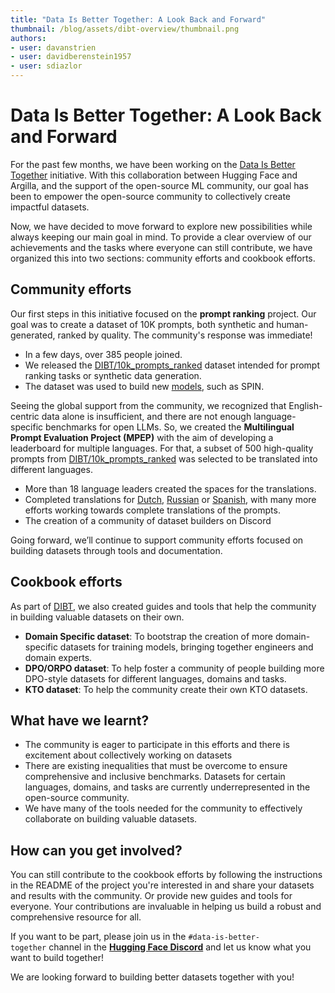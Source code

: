 ```yaml
---
title: "Data Is Better Together: A Look Back and Forward" 
thumbnail: /blog/assets/dibt-overview/thumbnail.png
authors:
- user: davanstrien
- user: davidberenstein1957
- user: sdiazlor
---
```


# Data Is Better Together: A Look Back and Forward

For the past few months, we have been working on the [Data Is Better Together](https://github.com/huggingface/data-is-better-together) initiative. With this collaboration between Hugging Face and  Argilla, and the support of the open-source ML community, our goal has been to empower the  open-source community to collectively create impactful datasets.

Now, we have decided to move forward to explore new possibilities while always keeping our main goal in mind. To provide a clear overview of our achievements and the tasks where everyone can still contribute, we have organized this into two sections: community efforts and cookbook efforts.

## Community efforts

Our first steps in this initiative focused on the **prompt ranking** project. Our goal was to create a dataset of 10K prompts, both synthetic and human-generated, ranked by quality. The community's response was immediate!

- In a few days, over 385 people joined.
- We released the [DIBT/10k_prompts_ranked](https://huggingface.co/datasets/DIBT/10k_prompts_ranked) dataset intended for prompt ranking tasks or synthetic data generation.
- The dataset was used to build new [models](https://huggingface.co/models?dataset=dataset:DIBT/10k_prompts_ranked), such as SPIN.

Seeing the global support from the community, we recognized that English-centric data alone is insufficient, and there are not enough language-specific benchmarks for open LLMs. So, we created the **Multilingual Prompt Evaluation Project (MPEP)** with the aim of developing a leaderboard for multiple languages. For that, a subset of 500 high-quality prompts from [DIBT/10k_prompts_ranked](https://huggingface.co/datasets/DIBT/10k_prompts_ranked) was selected to be translated into different languages.

- More than 18 language leaders created the spaces for the translations.
- Completed translations for [Dutch](https://huggingface.co/datasets/DIBT/MPEP_DUTCH), [Russian](https://huggingface.co/datasets/DIBT/MPEP_RUSSIAN) or [Spanish](https://huggingface.co/datasets/DIBT/MPEP_SPANISH), with many more efforts working towards complete translations of the prompts.
- The creation of a community of dataset builders on Discord

Going forward, we’ll continue to support community efforts focused on building datasets through tools and documentation. 

## Cookbook efforts

As part of [DIBT](https://github.com/huggingface/data-is-better-together), we also created guides and tools that help the community in building valuable datasets on their own.

- **Domain Specific dataset**: To bootstrap the creation of more domain-specific datasets for training models, bringing together engineers and domain experts.
- **DPO/ORPO dataset**: To help foster a community of people building more DPO-style datasets for different languages, domains and tasks.
- **KTO dataset**: To help the community create their own KTO datasets.

## What have we learnt?

- The community is eager to participate in this efforts and there is excitement about collectively working on datasets
- There are existing inequalities that must be overcome to ensure comprehensive and inclusive benchmarks. Datasets for certain languages, domains, and tasks are currently underrepresented in the open-source community.
- We have many of the tools needed for the community to effectively collaborate on building valuable datasets.

## How can you get involved?

You can still contribute to the cookbook efforts by following the instructions in the README of the project you're interested in and share your datasets and results with the community. Or provide new guides and tools for everyone. Your contributions are invaluable in helping us build a robust and comprehensive resource for all.

If you want to be part, please join us in the `#data-is-better-together` channel in the [**Hugging Face Discord**](http://hf.co/join/discord) and let us know what you want to build together!

We are looking forward to building better datasets together with you!
